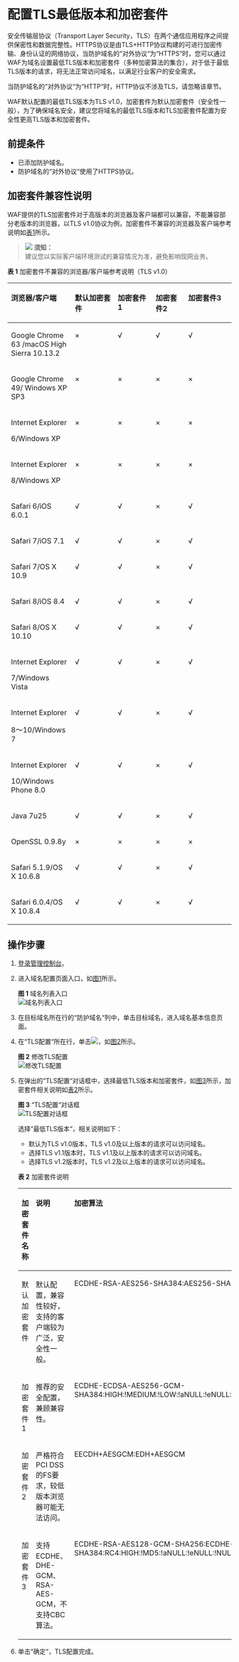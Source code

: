 # 配置TLS最低版本和加密套件<a name="waf_01_0169"></a>

安全传输层协议（Transport Layer Security，TLS）在两个通信应用程序之间提供保密性和数据完整性。HTTPS协议是由TLS+HTTP协议构建的可进行加密传输、身份认证的网络协议，当防护域名的“对外协议“为“HTTPS“时，您可以通过WAF为域名设置最低TLS版本和加密套件（多种加密算法的集合），对于低于最低TLS版本的请求，将无法正常访问域名，以满足行业客户的安全需求。

当防护域名的“对外协议“为“HTTP“时，HTTP协议不涉及TLS，请忽略该章节。

WAF默认配置的最低TLS版本为TLS v1.0，加密套件为默认加密套件（安全性一般），为了确保域名安全，建议您将域名的最低TLS版本和TLS加密套件配置为安全性更高TLS版本和加密套件。

## 前提条件<a name="section1032870191810"></a>

-   已添加防护域名。
-   防护域名的“对外协议“使用了HTTPS协议。

## 加密套件兼容性说明<a name="section1645404816720"></a>

WAF提供的TLS加密套件对于高版本的浏览器及客户端都可以兼容，不能兼容部分老版本的浏览器，以TLS v1.0协议为例，加密套件不兼容的浏览器及客户端参考说明如[表1](#table893015311885)所示。

>![](public_sys-resources/icon-notice.gif) **须知：**   
>建议您以实际客户端环境测试的兼容情况为准，避免影响现网业务。  

**表 1**  加密套件不兼容的浏览器/客户端参考说明（TLS v1.0）

<a name="table893015311885"></a>
<table><thead align="left"><tr id="row119311731483"><th class="cellrowborder" valign="top" width="28.51%" id="mcps1.2.6.1.1"><p id="p169317318818"><a name="p169317318818"></a><a name="p169317318818"></a>浏览器/客户端</p>
</th>
<th class="cellrowborder" valign="top" width="19.13%" id="mcps1.2.6.1.2"><p id="p16232173741215"><a name="p16232173741215"></a><a name="p16232173741215"></a>默认加密套件</p>
</th>
<th class="cellrowborder" valign="top" width="16.900000000000002%" id="mcps1.2.6.1.3"><p id="p1734308125"><a name="p1734308125"></a><a name="p1734308125"></a>加密套件1</p>
</th>
<th class="cellrowborder" valign="top" width="14.510000000000002%" id="mcps1.2.6.1.4"><p id="p9221420111214"><a name="p9221420111214"></a><a name="p9221420111214"></a>加密套件2</p>
</th>
<th class="cellrowborder" valign="top" width="20.95%" id="mcps1.2.6.1.5"><p id="p5507251111210"><a name="p5507251111210"></a><a name="p5507251111210"></a>加密套件3</p>
</th>
</tr>
</thead>
<tbody><tr id="row13746162393812"><td class="cellrowborder" valign="top" width="28.51%" headers="mcps1.2.6.1.1 "><p id="p137461823173811"><a name="p137461823173811"></a><a name="p137461823173811"></a>Google Chrome 63 /macOS High Sierra 10.13.2</p>
</td>
<td class="cellrowborder" valign="top" width="19.13%" headers="mcps1.2.6.1.2 "><p id="p2747152373817"><a name="p2747152373817"></a><a name="p2747152373817"></a>×</p>
</td>
<td class="cellrowborder" valign="top" width="16.900000000000002%" headers="mcps1.2.6.1.3 "><p id="p5747223133817"><a name="p5747223133817"></a><a name="p5747223133817"></a>√</p>
</td>
<td class="cellrowborder" valign="top" width="14.510000000000002%" headers="mcps1.2.6.1.4 "><p id="p6747123133815"><a name="p6747123133815"></a><a name="p6747123133815"></a>√</p>
</td>
<td class="cellrowborder" valign="top" width="20.95%" headers="mcps1.2.6.1.5 "><p id="p15747112317385"><a name="p15747112317385"></a><a name="p15747112317385"></a>√</p>
</td>
</tr>
<tr id="row1493112317816"><td class="cellrowborder" valign="top" width="28.51%" headers="mcps1.2.6.1.1 "><p id="p5421103816173"><a name="p5421103816173"></a><a name="p5421103816173"></a>Google Chrome 49/ Windows XP SP3</p>
</td>
<td class="cellrowborder" valign="top" width="19.13%" headers="mcps1.2.6.1.2 "><p id="p19270181182214"><a name="p19270181182214"></a><a name="p19270181182214"></a>×</p>
</td>
<td class="cellrowborder" valign="top" width="16.900000000000002%" headers="mcps1.2.6.1.3 "><p id="p1426971152217"><a name="p1426971152217"></a><a name="p1426971152217"></a>×</p>
</td>
<td class="cellrowborder" valign="top" width="14.510000000000002%" headers="mcps1.2.6.1.4 "><p id="p626820172213"><a name="p626820172213"></a><a name="p626820172213"></a>×</p>
</td>
<td class="cellrowborder" valign="top" width="20.95%" headers="mcps1.2.6.1.5 "><p id="p326719192217"><a name="p326719192217"></a><a name="p326719192217"></a>×</p>
</td>
</tr>
<tr id="row493112311784"><td class="cellrowborder" valign="top" width="28.51%" headers="mcps1.2.6.1.1 "><p id="p51066113319"><a name="p51066113319"></a><a name="p51066113319"></a>Internet Explorer</p>
<p id="p1493119312816"><a name="p1493119312816"></a><a name="p1493119312816"></a>6/Windows XP</p>
</td>
<td class="cellrowborder" valign="top" width="19.13%" headers="mcps1.2.6.1.2 "><p id="p82651215227"><a name="p82651215227"></a><a name="p82651215227"></a>×</p>
</td>
<td class="cellrowborder" valign="top" width="16.900000000000002%" headers="mcps1.2.6.1.3 "><p id="p1026513162211"><a name="p1026513162211"></a><a name="p1026513162211"></a>×</p>
</td>
<td class="cellrowborder" valign="top" width="14.510000000000002%" headers="mcps1.2.6.1.4 "><p id="p1826451162212"><a name="p1826451162212"></a><a name="p1826451162212"></a>×</p>
</td>
<td class="cellrowborder" valign="top" width="20.95%" headers="mcps1.2.6.1.5 "><p id="p126331152210"><a name="p126331152210"></a><a name="p126331152210"></a>×</p>
</td>
</tr>
<tr id="row12932153114810"><td class="cellrowborder" valign="top" width="28.51%" headers="mcps1.2.6.1.1 "><p id="p3525161062616"><a name="p3525161062616"></a><a name="p3525161062616"></a>Internet Explorer</p>
<p id="p6932431781"><a name="p6932431781"></a><a name="p6932431781"></a>8/Windows XP</p>
</td>
<td class="cellrowborder" valign="top" width="19.13%" headers="mcps1.2.6.1.2 "><p id="p112622182217"><a name="p112622182217"></a><a name="p112622182217"></a>×</p>
</td>
<td class="cellrowborder" valign="top" width="16.900000000000002%" headers="mcps1.2.6.1.3 "><p id="p226151122214"><a name="p226151122214"></a><a name="p226151122214"></a>×</p>
</td>
<td class="cellrowborder" valign="top" width="14.510000000000002%" headers="mcps1.2.6.1.4 "><p id="p192609182219"><a name="p192609182219"></a><a name="p192609182219"></a>×</p>
</td>
<td class="cellrowborder" valign="top" width="20.95%" headers="mcps1.2.6.1.5 "><p id="p625816114220"><a name="p625816114220"></a><a name="p625816114220"></a>×</p>
</td>
</tr>
<tr id="row59327312819"><td class="cellrowborder" valign="top" width="28.51%" headers="mcps1.2.6.1.1 "><p id="p17386310131819"><a name="p17386310131819"></a><a name="p17386310131819"></a>Safari 6/iOS 6.0.1</p>
</td>
<td class="cellrowborder" valign="top" width="19.13%" headers="mcps1.2.6.1.2 "><p id="p102571816227"><a name="p102571816227"></a><a name="p102571816227"></a>√</p>
</td>
<td class="cellrowborder" valign="top" width="16.900000000000002%" headers="mcps1.2.6.1.3 "><p id="p1825613122212"><a name="p1825613122212"></a><a name="p1825613122212"></a>√</p>
</td>
<td class="cellrowborder" valign="top" width="14.510000000000002%" headers="mcps1.2.6.1.4 "><p id="p22555142212"><a name="p22555142212"></a><a name="p22555142212"></a>×</p>
</td>
<td class="cellrowborder" valign="top" width="20.95%" headers="mcps1.2.6.1.5 "><p id="p152131711225"><a name="p152131711225"></a><a name="p152131711225"></a>√</p>
</td>
</tr>
<tr id="row1352661317186"><td class="cellrowborder" valign="top" width="28.51%" headers="mcps1.2.6.1.1 "><p id="p16527141314182"><a name="p16527141314182"></a><a name="p16527141314182"></a>Safari 7/iOS 7.1</p>
</td>
<td class="cellrowborder" valign="top" width="19.13%" headers="mcps1.2.6.1.2 "><p id="p1152701381813"><a name="p1152701381813"></a><a name="p1152701381813"></a>√</p>
</td>
<td class="cellrowborder" valign="top" width="16.900000000000002%" headers="mcps1.2.6.1.3 "><p id="p14527181381812"><a name="p14527181381812"></a><a name="p14527181381812"></a>√</p>
</td>
<td class="cellrowborder" valign="top" width="14.510000000000002%" headers="mcps1.2.6.1.4 "><p id="p7527161319186"><a name="p7527161319186"></a><a name="p7527161319186"></a>×</p>
</td>
<td class="cellrowborder" valign="top" width="20.95%" headers="mcps1.2.6.1.5 "><p id="p25271136180"><a name="p25271136180"></a><a name="p25271136180"></a>√</p>
</td>
</tr>
<tr id="row49883179189"><td class="cellrowborder" valign="top" width="28.51%" headers="mcps1.2.6.1.1 "><p id="p398841761811"><a name="p398841761811"></a><a name="p398841761811"></a>Safari 7/OS X 10.9</p>
</td>
<td class="cellrowborder" valign="top" width="19.13%" headers="mcps1.2.6.1.2 "><p id="p14988161719188"><a name="p14988161719188"></a><a name="p14988161719188"></a>√</p>
</td>
<td class="cellrowborder" valign="top" width="16.900000000000002%" headers="mcps1.2.6.1.3 "><p id="p119886174181"><a name="p119886174181"></a><a name="p119886174181"></a>√</p>
</td>
<td class="cellrowborder" valign="top" width="14.510000000000002%" headers="mcps1.2.6.1.4 "><p id="p1098851771817"><a name="p1098851771817"></a><a name="p1098851771817"></a>×</p>
</td>
<td class="cellrowborder" valign="top" width="20.95%" headers="mcps1.2.6.1.5 "><p id="p1798841771813"><a name="p1798841771813"></a><a name="p1798841771813"></a>√</p>
</td>
</tr>
<tr id="row322742921817"><td class="cellrowborder" valign="top" width="28.51%" headers="mcps1.2.6.1.1 "><p id="p17227729151815"><a name="p17227729151815"></a><a name="p17227729151815"></a>Safari 8/iOS 8.4</p>
</td>
<td class="cellrowborder" valign="top" width="19.13%" headers="mcps1.2.6.1.2 "><p id="p11228112912187"><a name="p11228112912187"></a><a name="p11228112912187"></a>√</p>
</td>
<td class="cellrowborder" valign="top" width="16.900000000000002%" headers="mcps1.2.6.1.3 "><p id="p1922812931819"><a name="p1922812931819"></a><a name="p1922812931819"></a>√</p>
</td>
<td class="cellrowborder" valign="top" width="14.510000000000002%" headers="mcps1.2.6.1.4 "><p id="p822811294187"><a name="p822811294187"></a><a name="p822811294187"></a>×</p>
</td>
<td class="cellrowborder" valign="top" width="20.95%" headers="mcps1.2.6.1.5 "><p id="p522842931817"><a name="p522842931817"></a><a name="p522842931817"></a>√</p>
</td>
</tr>
<tr id="row499015324184"><td class="cellrowborder" valign="top" width="28.51%" headers="mcps1.2.6.1.1 "><p id="p1899183241819"><a name="p1899183241819"></a><a name="p1899183241819"></a>Safari 8/OS X 10.10</p>
</td>
<td class="cellrowborder" valign="top" width="19.13%" headers="mcps1.2.6.1.2 "><p id="p199113329184"><a name="p199113329184"></a><a name="p199113329184"></a>√</p>
</td>
<td class="cellrowborder" valign="top" width="16.900000000000002%" headers="mcps1.2.6.1.3 "><p id="p149911332181816"><a name="p149911332181816"></a><a name="p149911332181816"></a>√</p>
</td>
<td class="cellrowborder" valign="top" width="14.510000000000002%" headers="mcps1.2.6.1.4 "><p id="p1999173217182"><a name="p1999173217182"></a><a name="p1999173217182"></a>×</p>
</td>
<td class="cellrowborder" valign="top" width="20.95%" headers="mcps1.2.6.1.5 "><p id="p199153211182"><a name="p199153211182"></a><a name="p199153211182"></a>√</p>
</td>
</tr>
<tr id="row19291110171920"><td class="cellrowborder" valign="top" width="28.51%" headers="mcps1.2.6.1.1 "><p id="p8543161312619"><a name="p8543161312619"></a><a name="p8543161312619"></a>Internet Explorer</p>
<p id="p1229110171915"><a name="p1229110171915"></a><a name="p1229110171915"></a>7/Windows Vista</p>
</td>
<td class="cellrowborder" valign="top" width="19.13%" headers="mcps1.2.6.1.2 "><p id="p10291608199"><a name="p10291608199"></a><a name="p10291608199"></a>√</p>
</td>
<td class="cellrowborder" valign="top" width="16.900000000000002%" headers="mcps1.2.6.1.3 "><p id="p529111011914"><a name="p529111011914"></a><a name="p529111011914"></a>√</p>
</td>
<td class="cellrowborder" valign="top" width="14.510000000000002%" headers="mcps1.2.6.1.4 "><p id="p1029110141916"><a name="p1029110141916"></a><a name="p1029110141916"></a>×</p>
</td>
<td class="cellrowborder" valign="top" width="20.95%" headers="mcps1.2.6.1.5 "><p id="p1291503192"><a name="p1291503192"></a><a name="p1291503192"></a>√</p>
</td>
</tr>
<tr id="row243482441911"><td class="cellrowborder" valign="top" width="28.51%" headers="mcps1.2.6.1.1 "><p id="p15911915172618"><a name="p15911915172618"></a><a name="p15911915172618"></a>Internet Explorer</p>
<p id="p7434424151910"><a name="p7434424151910"></a><a name="p7434424151910"></a>8～10/Windows 7</p>
</td>
<td class="cellrowborder" valign="top" width="19.13%" headers="mcps1.2.6.1.2 "><p id="p9434162411198"><a name="p9434162411198"></a><a name="p9434162411198"></a>√</p>
</td>
<td class="cellrowborder" valign="top" width="16.900000000000002%" headers="mcps1.2.6.1.3 "><p id="p18434112417198"><a name="p18434112417198"></a><a name="p18434112417198"></a>√</p>
</td>
<td class="cellrowborder" valign="top" width="14.510000000000002%" headers="mcps1.2.6.1.4 "><p id="p843419243197"><a name="p843419243197"></a><a name="p843419243197"></a>×</p>
</td>
<td class="cellrowborder" valign="top" width="20.95%" headers="mcps1.2.6.1.5 "><p id="p0434192451918"><a name="p0434192451918"></a><a name="p0434192451918"></a>√</p>
</td>
</tr>
<tr id="row19932121113195"><td class="cellrowborder" valign="top" width="28.51%" headers="mcps1.2.6.1.1 "><p id="p17665143017260"><a name="p17665143017260"></a><a name="p17665143017260"></a>Internet Explorer</p>
<p id="p1793321161912"><a name="p1793321161912"></a><a name="p1793321161912"></a>10/Windows Phone 8.0</p>
</td>
<td class="cellrowborder" valign="top" width="19.13%" headers="mcps1.2.6.1.2 "><p id="p1493321117194"><a name="p1493321117194"></a><a name="p1493321117194"></a>√</p>
</td>
<td class="cellrowborder" valign="top" width="16.900000000000002%" headers="mcps1.2.6.1.3 "><p id="p8933911191919"><a name="p8933911191919"></a><a name="p8933911191919"></a>√</p>
</td>
<td class="cellrowborder" valign="top" width="14.510000000000002%" headers="mcps1.2.6.1.4 "><p id="p1933161171918"><a name="p1933161171918"></a><a name="p1933161171918"></a>×</p>
</td>
<td class="cellrowborder" valign="top" width="20.95%" headers="mcps1.2.6.1.5 "><p id="p2933131111195"><a name="p2933131111195"></a><a name="p2933131111195"></a>√</p>
</td>
</tr>
<tr id="row780362131911"><td class="cellrowborder" valign="top" width="28.51%" headers="mcps1.2.6.1.1 "><p id="p18033211194"><a name="p18033211194"></a><a name="p18033211194"></a>Java 7u25</p>
</td>
<td class="cellrowborder" valign="top" width="19.13%" headers="mcps1.2.6.1.2 "><p id="p180322114194"><a name="p180322114194"></a><a name="p180322114194"></a>√</p>
</td>
<td class="cellrowborder" valign="top" width="16.900000000000002%" headers="mcps1.2.6.1.3 "><p id="p148031021161912"><a name="p148031021161912"></a><a name="p148031021161912"></a>√</p>
</td>
<td class="cellrowborder" valign="top" width="14.510000000000002%" headers="mcps1.2.6.1.4 "><p id="p1080302171910"><a name="p1080302171910"></a><a name="p1080302171910"></a>×</p>
</td>
<td class="cellrowborder" valign="top" width="20.95%" headers="mcps1.2.6.1.5 "><p id="p980352121915"><a name="p980352121915"></a><a name="p980352121915"></a>√</p>
</td>
</tr>
<tr id="row89175614197"><td class="cellrowborder" valign="top" width="28.51%" headers="mcps1.2.6.1.1 "><p id="p8101956111912"><a name="p8101956111912"></a><a name="p8101956111912"></a>OpenSSL 0.9.8y</p>
</td>
<td class="cellrowborder" valign="top" width="19.13%" headers="mcps1.2.6.1.2 "><p id="p17101256101917"><a name="p17101256101917"></a><a name="p17101256101917"></a>×</p>
</td>
<td class="cellrowborder" valign="top" width="16.900000000000002%" headers="mcps1.2.6.1.3 "><p id="p1910145619199"><a name="p1910145619199"></a><a name="p1910145619199"></a>×</p>
</td>
<td class="cellrowborder" valign="top" width="14.510000000000002%" headers="mcps1.2.6.1.4 "><p id="p121085671917"><a name="p121085671917"></a><a name="p121085671917"></a>×</p>
</td>
<td class="cellrowborder" valign="top" width="20.95%" headers="mcps1.2.6.1.5 "><p id="p1910115617191"><a name="p1910115617191"></a><a name="p1910115617191"></a>×</p>
</td>
</tr>
<tr id="row178987528195"><td class="cellrowborder" valign="top" width="28.51%" headers="mcps1.2.6.1.1 "><p id="p16898155271915"><a name="p16898155271915"></a><a name="p16898155271915"></a>Safari 5.1.9/OS X 10.6.8</p>
</td>
<td class="cellrowborder" valign="top" width="19.13%" headers="mcps1.2.6.1.2 "><p id="p289812524194"><a name="p289812524194"></a><a name="p289812524194"></a>√</p>
</td>
<td class="cellrowborder" valign="top" width="16.900000000000002%" headers="mcps1.2.6.1.3 "><p id="p171018543422"><a name="p171018543422"></a><a name="p171018543422"></a>√</p>
</td>
<td class="cellrowborder" valign="top" width="14.510000000000002%" headers="mcps1.2.6.1.4 "><p id="p489875231912"><a name="p489875231912"></a><a name="p489875231912"></a>×</p>
</td>
<td class="cellrowborder" valign="top" width="20.95%" headers="mcps1.2.6.1.5 "><p id="p389855211194"><a name="p389855211194"></a><a name="p389855211194"></a>√</p>
</td>
</tr>
<tr id="row921993612203"><td class="cellrowborder" valign="top" width="28.51%" headers="mcps1.2.6.1.1 "><p id="p3219636162010"><a name="p3219636162010"></a><a name="p3219636162010"></a>Safari 6.0.4/OS X 10.8.4</p>
</td>
<td class="cellrowborder" valign="top" width="19.13%" headers="mcps1.2.6.1.2 "><p id="p18219123614206"><a name="p18219123614206"></a><a name="p18219123614206"></a>√</p>
</td>
<td class="cellrowborder" valign="top" width="16.900000000000002%" headers="mcps1.2.6.1.3 "><p id="p18219153617201"><a name="p18219153617201"></a><a name="p18219153617201"></a>√</p>
</td>
<td class="cellrowborder" valign="top" width="14.510000000000002%" headers="mcps1.2.6.1.4 "><p id="zh-cn_topic_0110861186_p15507150319"><a name="zh-cn_topic_0110861186_p15507150319"></a><a name="zh-cn_topic_0110861186_p15507150319"></a>×</p>
</td>
<td class="cellrowborder" valign="top" width="20.95%" headers="mcps1.2.6.1.5 "><p id="p198152058144213"><a name="p198152058144213"></a><a name="p198152058144213"></a>√</p>
</td>
</tr>
</tbody>
</table>

## 操作步骤<a name="section127762575214"></a>

1.  [登录管理控制台](https://console.huaweicloud.com/?locale=zh-cn)。
2.  进入域名配置页面入口，如[图1](#zh-cn_topic_0110861354_fig172535820151)所示。

    **图 1**  域名列表入口<a name="zh-cn_topic_0110861354_fig172535820151"></a>  
    ![](figures/域名列表入口.png "域名列表入口")

3.  在目标域名所在行的“防护域名“列中，单击目标域名，进入域名基本信息页面。
4.  在“TLS配置“所在行，单击![](figures/icon-edit.jpg)，如[图2](#fig139001072302)所示。

    **图 2**  修改TLS配置<a name="fig139001072302"></a>  
    ![](figures/修改TLS配置.png "修改TLS配置")

5.  在弹出的“TLS配置“对话框中，选择最低TLS版本和加密套件，如[图3](#fig1518314493518)所示，加密套件相关说明如[表2](#table17733717165019)所示。

    **图 3** “TLS配置“对话框<a name="fig1518314493518"></a>  
    ![](figures/TLS配置对话框.png "TLS配置对话框")

    选择“最低TLS版本“，相关说明如下：

    -   默认为TLS v1.0版本，TLS v1.0及以上版本的请求可以访问域名。
    -   选择TLS v1.1版本时，TLS v1.1及以上版本的请求可以访问域名。
    -   选择TLS v1.2版本时，TLS v1.2及以上版本的请求可以访问域名。

    **表 2**  加密套件说明

    <a name="table17733717165019"></a>
    <table><thead align="left"><tr id="row1487913215612"><th class="cellrowborder" valign="top" width="33.33333333333333%" id="mcps1.2.4.1.1"><p id="p6879102195613"><a name="p6879102195613"></a><a name="p6879102195613"></a>加密套件名称</p>
    </th>
    <th class="cellrowborder" valign="top" width="33.33333333333333%" id="mcps1.2.4.1.2"><p id="p1387911213562"><a name="p1387911213562"></a><a name="p1387911213562"></a>说明</p>
    </th>
    <th class="cellrowborder" valign="top" width="33.33333333333333%" id="mcps1.2.4.1.3"><p id="p98791626560"><a name="p98791626560"></a><a name="p98791626560"></a>加密算法</p>
    </th>
    </tr>
    </thead>
    <tbody><tr id="row1687918217567"><td class="cellrowborder" valign="top" width="33.33333333333333%" headers="mcps1.2.4.1.1 "><p id="p1587916216560"><a name="p1587916216560"></a><a name="p1587916216560"></a>默认加密套件</p>
    </td>
    <td class="cellrowborder" valign="top" width="33.33333333333333%" headers="mcps1.2.4.1.2 "><p id="p17879102135616"><a name="p17879102135616"></a><a name="p17879102135616"></a>默认配置，兼容性较好，支持的客户端较为广泛，安全性一般。</p>
    </td>
    <td class="cellrowborder" valign="top" width="33.33333333333333%" headers="mcps1.2.4.1.3 "><p id="p88797218568"><a name="p88797218568"></a><a name="p88797218568"></a><span>ECDHE-RSA-AES256-SHA384:AES256-SHA256:RC4:HIGH:!MD5:!aNULL:!eNULL:!NULL:!DH:!EDH:!AESGCM</span></p>
    </td>
    </tr>
    <tr id="row108791825563"><td class="cellrowborder" valign="top" width="33.33333333333333%" headers="mcps1.2.4.1.1 "><p id="p588032195610"><a name="p588032195610"></a><a name="p588032195610"></a>加密套件1</p>
    </td>
    <td class="cellrowborder" valign="top" width="33.33333333333333%" headers="mcps1.2.4.1.2 "><p id="p1488014210562"><a name="p1488014210562"></a><a name="p1488014210562"></a>推荐的安全配置，兼顾兼容性。</p>
    </td>
    <td class="cellrowborder" valign="top" width="33.33333333333333%" headers="mcps1.2.4.1.3 "><p id="p208804235612"><a name="p208804235612"></a><a name="p208804235612"></a><span>ECDHE-ECDSA-AES256-GCM-SHA384:HIGH:!MEDIUM:!LOW:!aNULL:!eNULL:!DES:!MD5:!PSK:!RC4:!kRSA:!SRP:!3DES:!DSS:!EXP:!CAMELLIA:@STRENGTH</span></p>
    </td>
    </tr>
    <tr id="row134001337195610"><td class="cellrowborder" valign="top" width="33.33333333333333%" headers="mcps1.2.4.1.1 "><p id="p154011373568"><a name="p154011373568"></a><a name="p154011373568"></a>加密套件2</p>
    </td>
    <td class="cellrowborder" valign="top" width="33.33333333333333%" headers="mcps1.2.4.1.2 "><p id="p12401937185619"><a name="p12401937185619"></a><a name="p12401937185619"></a>严格符合PCI DSS的FS要求，较低版本浏览器可能无法访问。</p>
    </td>
    <td class="cellrowborder" valign="top" width="33.33333333333333%" headers="mcps1.2.4.1.3 "><p id="p4401037105613"><a name="p4401037105613"></a><a name="p4401037105613"></a><span>EECDH+AESGCM:EDH+AESGCM</span></p>
    </td>
    </tr>
    <tr id="row1293124610566"><td class="cellrowborder" valign="top" width="33.33333333333333%" headers="mcps1.2.4.1.1 "><p id="p99324616566"><a name="p99324616566"></a><a name="p99324616566"></a>加密套件3</p>
    </td>
    <td class="cellrowborder" valign="top" width="33.33333333333333%" headers="mcps1.2.4.1.2 "><p id="p293154611561"><a name="p293154611561"></a><a name="p293154611561"></a>支持ECDHE、DHE-GCM、RSA-AES-GCM，不支持CBC算法。</p>
    </td>
    <td class="cellrowborder" valign="top" width="33.33333333333333%" headers="mcps1.2.4.1.3 "><p id="p19334616563"><a name="p19334616563"></a><a name="p19334616563"></a><span>ECDHE-RSA-AES128-GCM-SHA256:ECDHE-RSA-AES256-GCM-SHA384:ECDHE-RSA-AES256-SHA384:RC4:HIGH:!MD5:!aNULL:!eNULL:!NULL:!DH:!EDH</span></p>
    </td>
    </tr>
    </tbody>
    </table>

6.  单击“确定“，TLS配置完成。

